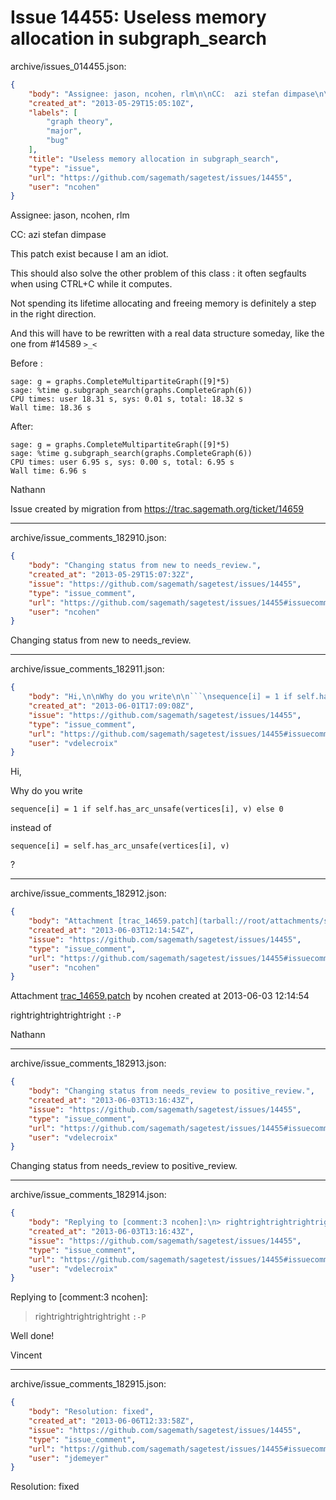 # Issue 14455: Useless memory allocation in subgraph_search

archive/issues_014455.json:
```json
{
    "body": "Assignee: jason, ncohen, rlm\n\nCC:  azi stefan dimpase\n\nThis patch exist because I am an idiot.\n\nThis should also solve the other problem of this class : it often segfaults when using CTRL+C while it computes.\n\nNot spending its lifetime allocating and freeing memory is definitely a step in the right direction.\n\nAnd this will have to be rewritten with a real data structure someday, like the one from #14589 `>_<`\n\nBefore :\n\n```\nsage: g = graphs.CompleteMultipartiteGraph([9]*5)     \nsage: %time g.subgraph_search(graphs.CompleteGraph(6))\nCPU times: user 18.31 s, sys: 0.01 s, total: 18.32 s\nWall time: 18.36 s\n```\n\n\nAfter:\n\n```\nsage: g = graphs.CompleteMultipartiteGraph([9]*5)\nsage: %time g.subgraph_search(graphs.CompleteGraph(6))\nCPU times: user 6.95 s, sys: 0.00 s, total: 6.95 s\nWall time: 6.96 s\n```\n\n\nNathann\n\nIssue created by migration from https://trac.sagemath.org/ticket/14659\n\n",
    "created_at": "2013-05-29T15:05:10Z",
    "labels": [
        "graph theory",
        "major",
        "bug"
    ],
    "title": "Useless memory allocation in subgraph_search",
    "type": "issue",
    "url": "https://github.com/sagemath/sagetest/issues/14455",
    "user": "ncohen"
}
```
Assignee: jason, ncohen, rlm

CC:  azi stefan dimpase

This patch exist because I am an idiot.

This should also solve the other problem of this class : it often segfaults when using CTRL+C while it computes.

Not spending its lifetime allocating and freeing memory is definitely a step in the right direction.

And this will have to be rewritten with a real data structure someday, like the one from #14589 `>_<`

Before :

```
sage: g = graphs.CompleteMultipartiteGraph([9]*5)     
sage: %time g.subgraph_search(graphs.CompleteGraph(6))
CPU times: user 18.31 s, sys: 0.01 s, total: 18.32 s
Wall time: 18.36 s
```


After:

```
sage: g = graphs.CompleteMultipartiteGraph([9]*5)
sage: %time g.subgraph_search(graphs.CompleteGraph(6))
CPU times: user 6.95 s, sys: 0.00 s, total: 6.95 s
Wall time: 6.96 s
```


Nathann

Issue created by migration from https://trac.sagemath.org/ticket/14659





---

archive/issue_comments_182910.json:
```json
{
    "body": "Changing status from new to needs_review.",
    "created_at": "2013-05-29T15:07:32Z",
    "issue": "https://github.com/sagemath/sagetest/issues/14455",
    "type": "issue_comment",
    "url": "https://github.com/sagemath/sagetest/issues/14455#issuecomment-182910",
    "user": "ncohen"
}
```

Changing status from new to needs_review.



---

archive/issue_comments_182911.json:
```json
{
    "body": "Hi,\n\nWhy do you write\n\n```\nsequence[i] = 1 if self.has_arc_unsafe(vertices[i], v) else 0\n```\n\ninstead of\n\n```\nsequence[i] = self.has_arc_unsafe(vertices[i], v)\n```\n\n?",
    "created_at": "2013-06-01T17:09:08Z",
    "issue": "https://github.com/sagemath/sagetest/issues/14455",
    "type": "issue_comment",
    "url": "https://github.com/sagemath/sagetest/issues/14455#issuecomment-182911",
    "user": "vdelecroix"
}
```

Hi,

Why do you write

```
sequence[i] = 1 if self.has_arc_unsafe(vertices[i], v) else 0
```

instead of

```
sequence[i] = self.has_arc_unsafe(vertices[i], v)
```

?



---

archive/issue_comments_182912.json:
```json
{
    "body": "Attachment [trac_14659.patch](tarball://root/attachments/some-uuid/ticket14659/trac_14659.patch) by ncohen created at 2013-06-03 12:14:54\n\nrightrightrightrightright `:-P`\n\nNathann",
    "created_at": "2013-06-03T12:14:54Z",
    "issue": "https://github.com/sagemath/sagetest/issues/14455",
    "type": "issue_comment",
    "url": "https://github.com/sagemath/sagetest/issues/14455#issuecomment-182912",
    "user": "ncohen"
}
```

Attachment [trac_14659.patch](tarball://root/attachments/some-uuid/ticket14659/trac_14659.patch) by ncohen created at 2013-06-03 12:14:54

rightrightrightrightright `:-P`

Nathann



---

archive/issue_comments_182913.json:
```json
{
    "body": "Changing status from needs_review to positive_review.",
    "created_at": "2013-06-03T13:16:43Z",
    "issue": "https://github.com/sagemath/sagetest/issues/14455",
    "type": "issue_comment",
    "url": "https://github.com/sagemath/sagetest/issues/14455#issuecomment-182913",
    "user": "vdelecroix"
}
```

Changing status from needs_review to positive_review.



---

archive/issue_comments_182914.json:
```json
{
    "body": "Replying to [comment:3 ncohen]:\n> rightrightrightrightright `:-P`\n\nWell done! \n\nVincent",
    "created_at": "2013-06-03T13:16:43Z",
    "issue": "https://github.com/sagemath/sagetest/issues/14455",
    "type": "issue_comment",
    "url": "https://github.com/sagemath/sagetest/issues/14455#issuecomment-182914",
    "user": "vdelecroix"
}
```

Replying to [comment:3 ncohen]:
> rightrightrightrightright `:-P`

Well done! 

Vincent



---

archive/issue_comments_182915.json:
```json
{
    "body": "Resolution: fixed",
    "created_at": "2013-06-06T12:33:58Z",
    "issue": "https://github.com/sagemath/sagetest/issues/14455",
    "type": "issue_comment",
    "url": "https://github.com/sagemath/sagetest/issues/14455#issuecomment-182915",
    "user": "jdemeyer"
}
```

Resolution: fixed
